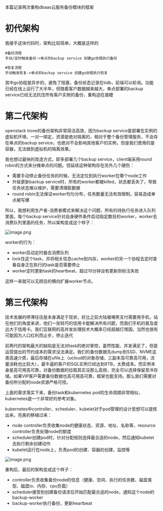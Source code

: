 本篇记录两次重构dbaas云服务备份模块的框架
# 初代架构
我接手这块代码时，架构比较简单，大概是这样的
```
#备份流程
手动/定时触发备份->单点的backup service 创建go协程执行备份

#恢复流程
手动触发恢复->单点的backup service 创建go协程执行恢复
```
其中go协程是异步的，避免了阻塞，备份状态记录在tidb，前端可以轮询。功能已经在线上运行了大半年，但随着客户数据越来越大，单点部署的backup service已经无法抗住所有客户实例的备份，重构迫在眉睫

# 第二代架构
openstack trove的备份架构非常简洁高效，因为backup service是部署在实例的虚拟机环境，一对一绑定，资源是绝对隔离的，相对于整个备份管理服务，不会存在单点的backup service，也绝对不会影响其他客户的实例，但是我们使用的是容器，无法做到虚拟机的隔离效果。

我也想过最快的改造方式，即多部署几个backup service，client端采用round robin的方式来分摊单点的问题。但延续这种架构存在另外几个硬伤：
- 需要手动停止备份任务的时候，无法定位到执行worker在哪个node工作
- 升级更新backup service时，所有的worker都被killed，状态都丢失了，导致任务状态难以维护，需要清理脏数据
- round robin无法保证worker均匀分布，任务数量无法有效限制，容易造成单点被写爆

所以，我想利用生产者-消费者模式来解决这个问题，所有的待执行任务进入队列里面，每个backup service针对自身硬件条件启动指定数目的worker，worker去消费队列里面的任务，所以架构变成这个样子：

![image.png](https://github.com/jwongzblog/myblog/blob/master/image/backup_queue.png)

worker的行为：
- worker启动定时器去消费队列
- lock住这个task，并将相关信息cache到内存，worker的另一个协程去定时查看自身正在执行的task是否需要停止
- worker定时更新task的heartbeat，超过10分钟没有更新则标注失败

这样一来就可以无顾忌的横向扩展worker节点。

# 第三代架构
技术发展的停滞往往是本身满足于现状，好比之前大陆被嘲笑支付需要用手机，站在他们的角度来讲，他们一张轻巧的信用卡能解决所有问题，而我们手机的普及度远大于信用卡。我们互联网的高并发处理技术大概率已经超越灯塔国，当然也很有可能因为人口红利而止步，停止迭代

前两代的架构最大的缺陷是无法对task的绝对掌控，虽然性能、并发满足了，但是运营提出的节约成本的需求没法满足。我们的备份数据先dump到SSD、NVME这类高速介质，最后存储在ufile上（ucloud的对象存储，三副本高可靠高可用，流量消耗也比较大），最牛逼的客户的SQL实例已经达到8TB，太费成本。而实例本身是高可用高可靠，对备份数据的拉取其实没那么高频，完全可以选择保留至冷存储。如果VIP客户需要备份数据也高可用高可靠，框架也能支持。那么我们需要对备份所分配的node资源严格可控。

上面的需求落实下来，备份task和kubernetes pod的生命周期非常相似，kubernetes是一个非常好的参考对象。

kubernetes中controller、scheduler、kubelet对于pod管理的设计思想可以提炼出来，完美的移植过来：
- node controller负责收集node的健康状态、资源、地址、名称等，resource controller负责处理node的额度
- scheduler创建pod时，针对分配规则选择最合适的node，然后通知kubelet去执行剩余创建动作
- kubelet运行在node上，负责pod的创建、容器的创建，监控等

![image.png](https://github.com/jwongzblog/myblog/blob/master/image/kube_resource.png)

重构后，最后的架构变成这个样子：
- controller负责收集备份node的信息（健康、空间、执行的任务数、磁盘类型、磁盘io、内存、cpu负载）
- scheduler接受到创建备份请求后开始匹配最合适的node，通知这个node的backup-worker
- backup-worker执行备份，更新heartbeat
